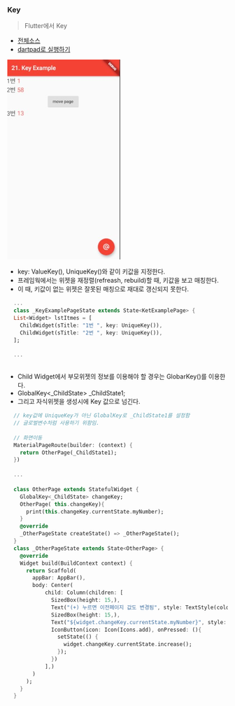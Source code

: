 ### Key
> Flutter에서 Key

- [전체소스](../../lib/statemanagement/KeyExample.dart)
- [dartpad로 실행하기](#)

![](../images/KeyExample.jpg)

- key: ValueKey(), UniqueKey()와 같이 키값을 지정한다.
- 프레임웍에서는 위젯을 재정렬(refreash, rebuild)할 때, 키값을 보고 매칭한다.
- 이 때, 키값이 없는 위젯은 잘못된 매칭으로 재대로 갱신되지 못한다.

~~~dart
  ...
  class _KeyExamplePageState extends State<KetExamplePage> {
  List<Widget> lstItmes = [
    ChildWidget(sTitle: "1번 ", key: UniqueKey()),
    ChildWidget(sTitle: "2번 ", key: UniqueKey()),
  ];

  ...
  
~~~

- Child Widget에서 부모위젯의 정보를 이용해야 할 경우는 GlobarKey()를 이용한다.
- GlobalKey<_ChildState> _ChildState1;
- 그리고 자식위젯을 생성시에 Key 값으로 넘긴다.
~~~dart
  // key값에 UniqueKey가 아닌 GlobalKey로 _ChildState1를 설정함
  // 글로벌변수처럼 사용하기 위함임.
  
  // 화면이동
  MaterialPageRoute(builder: (context) {
    return OtherPage(_ChildState1);
  })

  ...
  
  class OtherPage extends StatefulWidget {
    GlobalKey<_ChildState> changeKey;
    OtherPage( this.changeKey){
      print(this.changeKey.currentState.myNumber);
    }
    @override
    _OtherPageState createState() => _OtherPageState();
  }
  class _OtherPageState extends State<OtherPage> {
    @override
    Widget build(BuildContext context) {
      return Scaffold(
        appBar: AppBar(),
        body: Center(
            child: Column(children: [
              SizedBox(height: 15,),
              Text("(+) 누르면 이전페이지 값도 변경됨", style: TextStyle(color: Colors.red, fontSize: 16),),
              SizedBox(height: 15,),
              Text("${widget.changeKey.currentState.myNumber}", style: TextStyle(color: Colors.red, fontSize: 26),),
              IconButton(icon: Icon(Icons.add), onPressed: (){
                setState(() {
                  widget.changeKey.currentState.increase();
                });
              })
            ],)
        )
      );
    }
  }
~~~